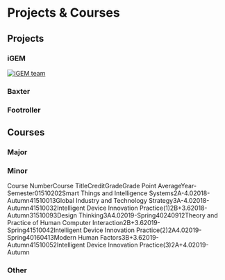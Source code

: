 # Projects & Courses

## Projects

### iGEM

 [![iGEM team](uploads/test.png) ]()

### Baxter

### Footroller



## Courses

### Major

### Minor

 Course NumberCourse TitleCreditGradeGrade Point AverageYear-Semester01510202Smart Things and Intelligence Systems2A-4.02018-Autumn41510013Global Industry and Technology Strategy3A-4.02018-Autumn41510032Intelligent Device Innovation Practice(1)2B+3.62018-Autumn31510093Design Thinking3A4.02019-Spring40240912Theory and Practice of Human Computer Interaction2B+3.62019-Spring41510042Intelligent Device Innovation Practice(2)2A4.02019-Spring40160413Modern Human Factors3B+3.62019-Autumn41510052Intelligent Device Innovation Practice(3)2A+4.02019-Autumn

### Other